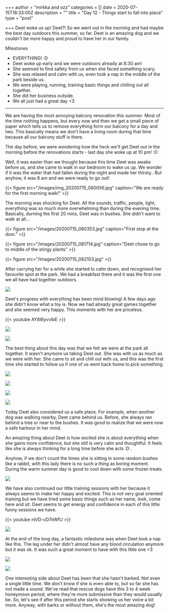+++
author = "mirkka and ozz"
categories = []
date = 2020-07-15T18:33:00Z
description = ""
title = "Day 12 -  Things start to fall into place"
type = "post"

+++
Deet woke us up! Deet?! So we went out in the morning and had maybe the best day outdoors this summer, so far. Deet is an amazing dog and we couldn't be more happy and proud to have her in our family.

Milestones

* EVERYTHING! :D
* Deet woke up early and we were outdoors already at 8:30 am!
* She seemed to find safety from us when she faced something scary.
* She was relaxed and calm with us, even took a nap in the middle of the park beside us.
* We were playing, running, training basic things and chilling out all together.
* She did her business outside.
* We all just had a great day <3

***

We are having the most annoying balcony renovation this summer. Most of the time nothing happens, but every now and then we get a small piece of paper which tells us to remove everything form our balcony for a day and two. This basically means we don't have a living room during that time because all our balcony stuff is there.

The day before, we were wondering how the heck we'll get Deet out in the morning before the renovations starts - last day she woke up at 10 pm! :O

Well, it was easier than we thought because this time Deet was awake before us, and she came to walk in our bedroom to wake us up. We wonder if it was the water that had fallen during the night and made her thirsty.. But anyhow, it was 8 am and we were ready to go out!

{{< figure src="/images/img_20200715_080056.jpg" caption="We are ready for the first morning walk!" >}}

The morning was shocking for Deet. All the sounds, traffic, people, light, everything was so much more overwhelming than during the evening time. Basically, durning the first 20 mins, Deet was in bushes. She didn't want to walk at all...

{{< figure src="/images/20200715_080353.jpg" caption="First stop at the door." >}}

{{< figure src="/images/20200715_081714.jpg" caption="Deet chose to go to middle of the stingy plants" >}}

{{< figure src="/images/20200715_082103.jpg" >}}

After carrying her for a while she started to calm down, and recognised her favourite spot at the park. We had a breakfast there and it was the first one we all have had together outdoors.

![](/images/20200715_090008.jpg)

Deet's progress with everything has been mind blowing! A few days ago she didn't know what a toy is. Now we had already great games together and she seemed very happy. This moments with her are priceless.

{{< youtube AY8I6yvvlbE >}}

![](/images/20200715_085808.jpg)

![](/images/20200715_085818.jpg)

The best thing about this day was that we felt we were at the park all together. It wasn't anymore us taking Deet out. She was with us as much as we were with her. She came to sit and chill out with us, and this was the first time she started to follow us if one of us went back home to pick something.

![](/images/20200715_123741.jpg)

![](/images/20200715_125932.jpg)

![](/images/20200715_144722.jpg)

![](/images/20200715_122105.jpg)

Today Deet also considered us a safe place. For example, when another dog was walking nearby, Deet came behind us. Before, she always ran behind a tree or near to the bushes. It was good to realize that we were now a safe harbour in her mind.

An amazing thing about Deet is how excited she is about everything when she gains more confidence, but she still is very calm and thoughtful. It feels like she is always thinking for a long time before she acts :D .

Anyhow, if we don't count the times she is sitting in some random bushes like a rabbit, with this lady there is no such a thing as boring moment. During the warm summer day is good to cool down with some frozen treats.

![](/images/deet-ice-treats.png)

We have also continued our little training sessions with her because it always seems to make her happy and excited. This is not very goal oriented training but we have tried some basic things such as her name, look, come here and sit. Deet seems to get energy and confidence in each of this little funny sessions we have.

{{< youtube mVD-cD7nWfU >}}

![](/images/img_20200715_155209.jpg)

At the end of the long day, a fantastic milestone was when Deet took a nap like this. The leg under her didn't almost have any blood circulation anymore but it was ok. It was such a great moment to have with this little one <3

![](/images/img_20200715_175911.jpg)

![](/images/20200715_182940.jpg)

One interesting side about Deet has been that she hasn't barked. Not even a single little time. We don't know if she is even able to, but so far she has not made a sound. We've read that rescue dogs have this 3 to 4 week honeymoon period, where they're more submissive than they would usually be. So, let's see if after this period she starts showing us her voice a bit more. Anyway, with barks or without them, she's the most amazing dog!